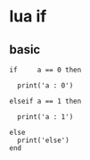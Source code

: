
# lua if


## basic

```
if     a == 0 then

  print('a : 0')

elseif a == 1 then

  print('a : 1')

else
  print('else')
end
```


